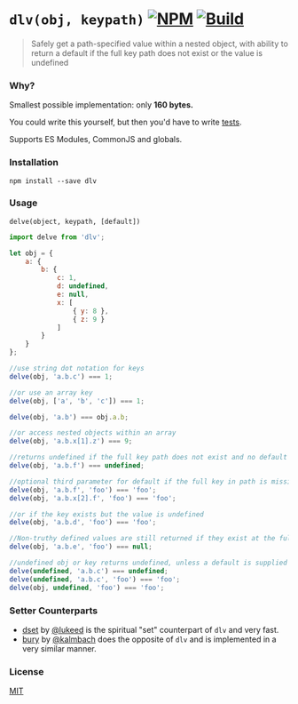 # `dlv(obj, keypath)` [![NPM](https://img.shields.io/npm/v/dlv.svg)](https://npmjs.com/package/dlv) [![Build](https://travis-ci.org/developit/dlv.svg?branch=master)](https://travis-ci.org/developit/dlv)

> Safely get a path-specified value within a nested object, with ability to return a default if the full key path does not exist or the value is undefined


### Why?

Smallest possible implementation: only **160 bytes.**

You could write this yourself, but then you'd have to write [tests].

Supports ES Modules, CommonJS and globals.


### Installation

`npm install --save dlv`


### Usage

`delve(object, keypath, [default])`

```js
import delve from 'dlv';

let obj = {
	a: {
		b: {
			c: 1,
			d: undefined,
			e: null,
			x: [
				{ y: 8 },
				{ z: 9 }
			]
		}
	}
};

//use string dot notation for keys
delve(obj, 'a.b.c') === 1;

//or use an array key
delve(obj, ['a', 'b', 'c']) === 1;

delve(obj, 'a.b') === obj.a.b;

//or access nested objects within an array
delve(obj, 'a.b.x[1].z') === 9;

//returns undefined if the full key path does not exist and no default is specified
delve(obj, 'a.b.f') === undefined;

//optional third parameter for default if the full key in path is missing
delve(obj, 'a.b.f', 'foo') === 'foo';
delve(obj, 'a.b.x[2].f', 'foo') === 'foo';

//or if the key exists but the value is undefined
delve(obj, 'a.b.d', 'foo') === 'foo';

//Non-truthy defined values are still returned if they exist at the full keypath
delve(obj, 'a.b.e', 'foo') === null;

//undefined obj or key returns undefined, unless a default is supplied
delve(undefined, 'a.b.c') === undefined;
delve(undefined, 'a.b.c', 'foo') === 'foo';
delve(obj, undefined, 'foo') === 'foo';
```


### Setter Counterparts

- [dset](https://github.com/lukeed/dset) by [@lukeed](https://github.com/lukeed) is the spiritual "set" counterpart of `dlv` and very fast.
- [bury](https://github.com/kalmbach/bury) by [@kalmbach](https://github.com/kalmbach) does the opposite of `dlv` and is implemented in a very similar manner.


### License

[MIT](https://oss.ninja/mit/developit/)


[preact]: https://github.com/developit/preact
[tests]: https://github.com/developit/dlv/blob/master/test.js
